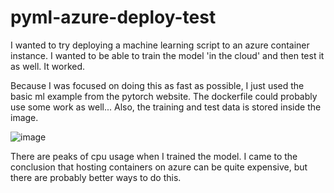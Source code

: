 # pyml-azure-deploy-test

I wanted to try deploying a machine learning script to an azure container instance.
I wanted to be able to train the model 'in the cloud' and then test it as well.
It worked.

Because I was focused on doing this as fast as possible, I just used the basic ml example from the pytorch website.
The dockerfile could probably use some work as well...
Also, the training and test data is stored inside the image.

![image](https://github.com/merstoffe14/pyml-azure-deploy-test/assets/12138583/2e772c96-d41b-4b47-a757-7b12163835c0)

There are peaks of cpu usage when I trained the model. I came to the conclusion that hosting containers on azure can be quite expensive, but there are probably better ways to do this.
